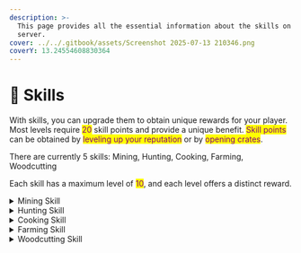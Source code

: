 ```yaml
---
description: >-
  This page provides all the essential information about the skills on the
  server.
cover: ../../.gitbook/assets/Screenshot 2025-07-13 210346.png
coverY: 13.24554608830364
---
```


# 💪 Skills

With skills, you can upgrade them to obtain unique rewards for your player. Most levels require <mark style="color:purple;">20</mark> skill points and provide a unique benefit. <mark style="color:purple;">Skill points</mark> can be obtained by <mark style="color:purple;">leveling up your reputation</mark> or by <mark style="color:purple;">opening crates</mark>.

There are currently 5 skills: Mining, Hunting, Cooking, Farming, Woodcutting

Each skill has a maximum level of <mark style="color:purple;">10</mark>, and each level offers a distinct reward.

<details>

<summary>Mining Skill</summary>

The following table shows the required skill points for each miner level and their rewards.

<table><thead><tr><th width="79">LvL</th><th width="89">Point</th><th>Reward</th></tr></thead><tbody><tr><td>1</td><td>20</td><td>x1 Iron Pickaxe</td></tr><tr><td>2</td><td>20</td><td>Recipe: Miner's Helmet</td></tr><tr><td>3</td><td>20</td><td>33% Chance for a Stone to drop x1 Coal</td></tr><tr><td>4</td><td>20</td><td>15% Chance to drop an extra ore when mining it.</td></tr><tr><td>5</td><td>60</td><td>x2 XP when mining any kind of Ore Block.</td></tr><tr><td>6</td><td>20</td><td>Recipe: Obsidium Pickaxe</td></tr><tr><td>7</td><td>20</td><td>33% Chance to drop an extra ore when mining it.</td></tr><tr><td>8</td><td>20</td><td>Mining ores will now drop stola.</td></tr><tr><td>9</td><td>20</td><td>Recipe: Ingot Duplicator</td></tr><tr><td>10</td><td>20</td><td>33% Chance to drop a geode when mining a stone.</td></tr></tbody></table>

</details>

<details>

<summary>Hunting Skill</summary>

The following table shows the required skill points for each hunting level and their rewards.

<table><thead><tr><th width="79">LvL</th><th width="89">Point</th><th>Reward</th></tr></thead><tbody><tr><td>1</td><td>20</td><td>x1 Iron Sword</td></tr><tr><td>2</td><td>20</td><td>x1.2 XP when killing an Entity.</td></tr><tr><td>3</td><td>20</td><td>15% Chance for an extra drop when killing an entity.</td></tr><tr><td>4</td><td>20</td><td>15% Chance for extra souls when killing an entity.</td></tr><tr><td>5</td><td>60</td><td>x1.5 XP when killing an Entity.</td></tr><tr><td>6</td><td>20</td><td>33% Chance for an extra drop when killing an entity.</td></tr><tr><td>7</td><td>20</td><td>Recipe: Obsidium Sword</td></tr><tr><td>8</td><td>20</td><td>33% Chance for extra souls when killing an entity.</td></tr><tr><td>9</td><td>20</td><td>Killing entities will now drop stola.</td></tr><tr><td>10</td><td>20</td><td>Recipe: Soul Sword</td></tr></tbody></table>

</details>

<details>

<summary>Cooking Skill</summary>

The following table shows the required skill points for each cooking level and their rewards.\
<mark style="color:yellow;">\* The yellow rewards apply only to mastered recipes</mark>

<table><thead><tr><th width="79">LvL</th><th width="89">Point</th><th>Reward</th></tr></thead><tbody><tr><td>1</td><td>20</td><td>x1 Cake</td></tr><tr><td>2</td><td>20</td><td>Recipe: Cake</td></tr><tr><td>3</td><td>20</td><td>Reduce cooking time by 10%</td></tr><tr><td>4</td><td>20</td><td>Reduce cooking time by 25%</td></tr><tr><td>5</td><td>60</td><td><mark style="color:yellow;">2-5 XP when cooking a recipe.</mark></td></tr><tr><td>6</td><td>20</td><td>15% chance to add +1 Fuel </td></tr><tr><td>7</td><td>20</td><td> <mark style="color:yellow;">15% chance to refund a portion of the requirements.</mark></td></tr><tr><td>8</td><td>20</td><td><mark style="color:yellow;">5-10 XP when cooking a recipe.</mark></td></tr><tr><td>9</td><td>20</td><td>33% chance to add +1 Fuel </td></tr><tr><td>10</td><td>20</td><td><mark style="color:yellow;">25% chance for a double result.</mark></td></tr></tbody></table>

</details>

<details>

<summary>Farming Skill</summary>

The following table shows the required skill points for each farming level and their rewards.

<table><thead><tr><th width="79">LvL</th><th width="89">Point</th><th>Reward</th></tr></thead><tbody><tr><td>1</td><td>20</td><td>x1 Iron Hoe</td></tr><tr><td>2</td><td>20</td><td>Recipe: Bone Meal</td></tr><tr><td>3</td><td>20</td><td>5% Chance for an extra drop when breaking a crop.</td></tr><tr><td>4</td><td>20</td><td>Anti Trample the Farmland.</td></tr><tr><td>5</td><td>60</td><td>1 XP when breaking a Crop.</td></tr><tr><td>6</td><td>20</td><td>Recipe: Obsidium Hoe</td></tr><tr><td>7</td><td>20</td><td> 15% Chance for an extra drop when breaking a crop.</td></tr><tr><td>8</td><td>20</td><td>2 XP when breaking a Crop.</td></tr><tr><td>9</td><td>20</td><td>Breaking full grown crops will now drop stola.</td></tr><tr><td>10</td><td>20</td><td>Recipe: Crop Bags</td></tr></tbody></table>

</details>

<details>

<summary>Woodcutting Skill</summary>

The following table shows the required skill points for each woodcutting level and their rewards.

<table><thead><tr><th width="79">LvL</th><th width="89">Point</th><th>Reward</th></tr></thead><tbody><tr><td>1</td><td>20</td><td>x1 Iron Axe</td></tr><tr><td>2</td><td>20</td><td>Recipe: Shears</td></tr><tr><td>3</td><td>20</td><td>10% Chance to drop a stick when breaking a log.</td></tr><tr><td>4</td><td>20</td><td>1 XP when breaking Leaves/Logs.</td></tr><tr><td>5</td><td>60</td><td>15% Chance to drop a sapling when breaking leaves.</td></tr><tr><td>6</td><td>20</td><td>Recipe: Obsidium Axe</td></tr><tr><td>7</td><td>20</td><td>25% Chance to drop a stick when breaking a log.</td></tr><tr><td>8</td><td>20</td><td>2 XP when breaking Leaves/Logs.</td></tr><tr><td>9</td><td>20</td><td>Breaking leaves/logs will now drop stola.</td></tr><tr><td>10</td><td>20</td><td></td></tr></tbody></table>

</details>
